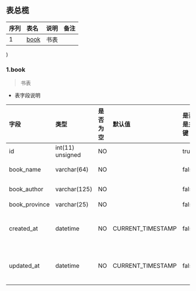 ## 表总榄

|序列| 表名 | 说明 | 备注 |
|:---|:----|:----| :----|
| 1|[ book](#{Index}-book)       |书表| |
)


### 1.book
> 书表

- 表字段说明

|字段 | 类型 | 是否为空| 默认值 | 是否是主键 | 备注|
|:---- |:---- |:----|:---- |:--- |:---- |
|id  | int(11) unsigned | NO|  | true | |
|book_name  | varchar(64) | NO|  | false | 名称|
|book_author  | varchar(125) | NO|  | false | 作者|
|book_province  | varchar(25) | NO|  | false | 省|
|created_at  | datetime | NO| CURRENT_TIMESTAMP | false | 创建时间 |
|updated_at  | datetime | NO| CURRENT_TIMESTAMP | false | 更新时间 |

